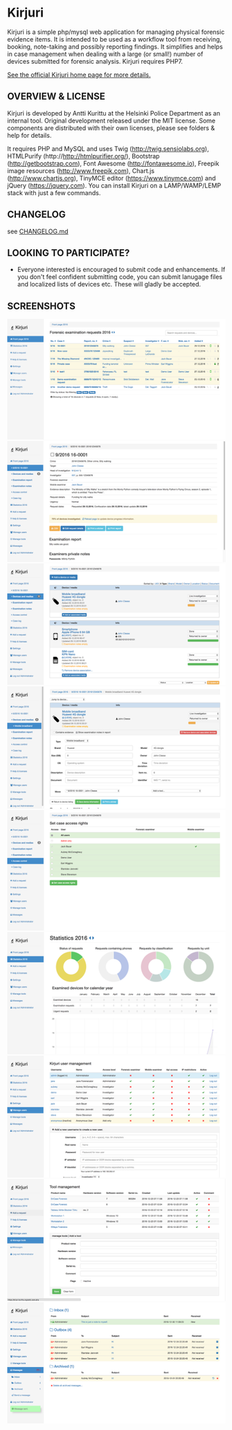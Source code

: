 # Kirjuri

Kirjuri is a simple php/mysql web application for managing physical forensic evidence items. It is intended to be used as a workflow tool from receiving, booking, note-taking and possibly reporting findings. It simplifies and helps in case management when dealing with a large (or small!) number of devices submitted for forensic analysis. Kirjuri requires PHP7.

[See the official Kirjuri home page for more details.](https://kirjuri.kurittu.org/)

OVERVIEW & LICENSE
------------

Kirjuri is developed by Antti Kurittu at the Helsinki Police Department as an internal tool. Original development released under the MIT license. Some components are distributed with their own licenses, please see folders & help for details.

It requires PHP and MySQL and uses Twig (http://twig.sensiolabs.org), HTMLPurify (http://http://htmlpurifier.org/), Bootstrap (http://getbootstrap.com), Font Awesome (http://fontawesome.io), Freepik image resources (http://www.freepik.com), Chart.js (http://www.chartjs.org), TinyMCE editor (https://www.tinymce.com) and jQuery (https://jquery.com). You can install Kirjuri on a LAMP/WAMP/LEMP stack with just a few commands.

CHANGELOG
------------

see [CHANGELOG.md](CHANGELOG.md)

LOOKING TO PARTICIPATE?
------------
* Everyone interested is encouraged to submit code and enhancements. If you don't feel confident submitting code, you can submit lanugage files and localized lists of devices etc. These will gladly be accepted.

SCREENSHOTS
------------

![1](https://github.com/AnttiKurittu/kirjuri/blob/master/extra/screenshots/1.png)
![2](https://github.com/AnttiKurittu/kirjuri/blob/master/extra/screenshots/2.png)
![3](https://github.com/AnttiKurittu/kirjuri/blob/master/extra/screenshots/3.png)
![4](https://github.com/AnttiKurittu/kirjuri/blob/master/extra/screenshots/4.png)
![5](https://github.com/AnttiKurittu/kirjuri/blob/master/extra/screenshots/5.png)
![6](https://github.com/AnttiKurittu/kirjuri/blob/master/extra/screenshots/6.png)
![7](https://github.com/AnttiKurittu/kirjuri/blob/master/extra/screenshots/7.png)
![8](https://github.com/AnttiKurittu/kirjuri/blob/master/extra/screenshots/8.png)
![9](https://github.com/AnttiKurittu/kirjuri/blob/master/extra/screenshots/9.png)
